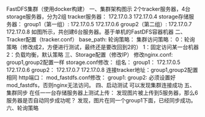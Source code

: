 FastDFS集群（使用docker构建）
一、集群架构图示
2个tracker服务器，4台storage服务器，分为2组 tracker服务器：
172.17.0.3
172.17.0.4
storage存储服务器：
group1（第一组）:
172.17.0.5
172.17.0.6
group2（第二组）:
172.17.0.7
172.17.0.8
如图所示，共创建6台服务器。基于单机的FastDFS容器机器
二、Tracker配置（tracker.conf）
base_path:
轮询策略：
集群访问策略：
0：轮询策略（修改成2，方便进行测试，最终还是要改回到2的）
1：固定访问某一台机器
2：负载均衡，默认策略
三、Storage配置（修改IP）
修改nginx.conf: group1,group2配置一样
storage.conf修改：
组名：
group1：
172.17.0.5
172.17.0.6
group2：
172.17.0.7
172.17.0.8
连接tracker地址：group1,group2配置相同
http端口：
mod_fastdfs.conf修改：
group1:
group2:
必须设置好mod_fastdfs，否则nginx无法访问。
四、启动测试
可以发现集群连接成功
五、集群同步
在任一一台存储服务器上测试上传：
发现图片被上传到5服务器，那么6服务器是否自动同步成功呢？
发现，图片在同一个group1下面，已经同步成功。
六、轮询策略